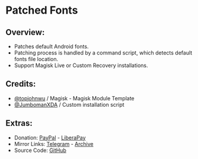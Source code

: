 # Patched Fonts

## Overview:
- Patches default Android fonts.
- Patching process is handled by a command script, which detects default fonts file location.
- Support Magisk Live or Custom Recovery installations.

## Credits:
- [@topjohnwu](https://github.com/topjohnwu) / Magisk - Magisk Module Template
- [@JumbomanXDA](https://github.com/JumbomanXDA) / Custom installation script

## Extras:
- Donation: [PayPal](https://paypal.me/gloeyisk) - [LiberaPay](https://liberapay.com/gloeyisk)
- Mirror Links: [Telegram](https://t.me/gldppc) - [Archive](https://tinyurl.com/dvbnjpub)
- Source Code: [GitHub](https://github.com/gloeyisk/PatchedFonts)   
